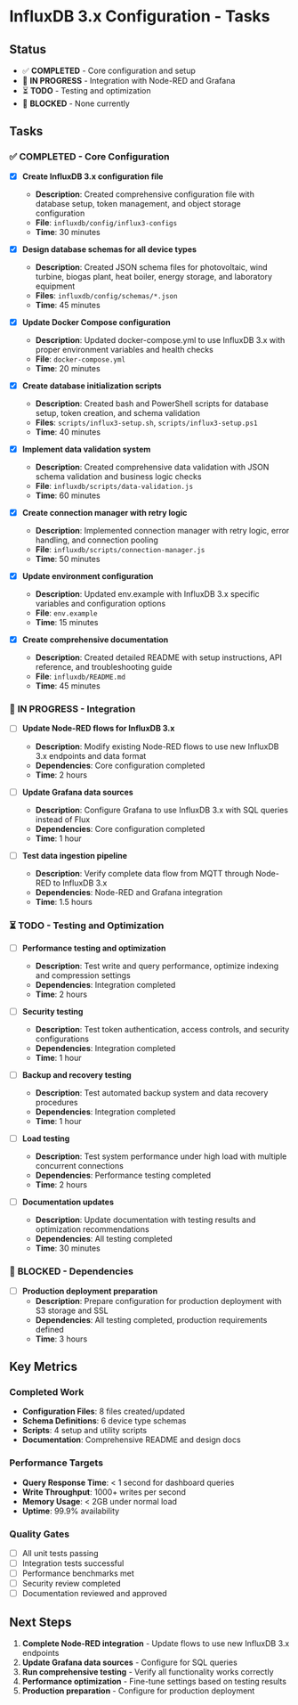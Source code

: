# InfluxDB 3.x Configuration - Tasks

## Status
- ✅ **COMPLETED** - Core configuration and setup
- 🔄 **IN PROGRESS** - Integration with Node-RED and Grafana
- ⏳ **TODO** - Testing and optimization
- 🚧 **BLOCKED** - None currently

## Tasks

### ✅ **COMPLETED** - Core Configuration

- [x] **Create InfluxDB 3.x configuration file**
  - **Description**: Created comprehensive configuration file with database setup, token management, and object storage configuration
  - **File**: `influxdb/config/influx3-configs`
  - **Time**: 30 minutes

- [x] **Design database schemas for all device types**
  - **Description**: Created JSON schema files for photovoltaic, wind turbine, biogas plant, heat boiler, energy storage, and laboratory equipment
  - **Files**: `influxdb/config/schemas/*.json`
  - **Time**: 45 minutes

- [x] **Update Docker Compose configuration**
  - **Description**: Updated docker-compose.yml to use InfluxDB 3.x with proper environment variables and health checks
  - **File**: `docker-compose.yml`
  - **Time**: 20 minutes

- [x] **Create database initialization scripts**
  - **Description**: Created bash and PowerShell scripts for database setup, token creation, and schema validation
  - **Files**: `scripts/influx3-setup.sh`, `scripts/influx3-setup.ps1`
  - **Time**: 40 minutes

- [x] **Implement data validation system**
  - **Description**: Created comprehensive data validation with JSON schema validation and business logic checks
  - **File**: `influxdb/scripts/data-validation.js`
  - **Time**: 60 minutes

- [x] **Create connection manager with retry logic**
  - **Description**: Implemented connection manager with retry logic, error handling, and connection pooling
  - **File**: `influxdb/scripts/connection-manager.js`
  - **Time**: 50 minutes

- [x] **Update environment configuration**
  - **Description**: Updated env.example with InfluxDB 3.x specific variables and configuration options
  - **File**: `env.example`
  - **Time**: 15 minutes

- [x] **Create comprehensive documentation**
  - **Description**: Created detailed README with setup instructions, API reference, and troubleshooting guide
  - **File**: `influxdb/README.md`
  - **Time**: 45 minutes

### 🔄 **IN PROGRESS** - Integration

- [ ] **Update Node-RED flows for InfluxDB 3.x**
  - **Description**: Modify existing Node-RED flows to use new InfluxDB 3.x endpoints and data format
  - **Dependencies**: Core configuration completed
  - **Time**: 2 hours

- [ ] **Update Grafana data sources**
  - **Description**: Configure Grafana to use InfluxDB 3.x with SQL queries instead of Flux
  - **Dependencies**: Core configuration completed
  - **Time**: 1 hour

- [ ] **Test data ingestion pipeline**
  - **Description**: Verify complete data flow from MQTT through Node-RED to InfluxDB 3.x
  - **Dependencies**: Node-RED and Grafana integration
  - **Time**: 1.5 hours

### ⏳ **TODO** - Testing and Optimization

- [ ] **Performance testing and optimization**
  - **Description**: Test write and query performance, optimize indexing and compression settings
  - **Dependencies**: Integration completed
  - **Time**: 2 hours

- [ ] **Security testing**
  - **Description**: Test token authentication, access controls, and security configurations
  - **Dependencies**: Integration completed
  - **Time**: 1 hour

- [ ] **Backup and recovery testing**
  - **Description**: Test automated backup system and data recovery procedures
  - **Dependencies**: Integration completed
  - **Time**: 1 hour

- [ ] **Load testing**
  - **Description**: Test system performance under high load with multiple concurrent connections
  - **Dependencies**: Performance testing completed
  - **Time**: 2 hours

- [ ] **Documentation updates**
  - **Description**: Update documentation with testing results and optimization recommendations
  - **Dependencies**: All testing completed
  - **Time**: 30 minutes

### 🚧 **BLOCKED** - Dependencies

- [ ] **Production deployment preparation**
  - **Description**: Prepare configuration for production deployment with S3 storage and SSL
  - **Dependencies**: All testing completed, production requirements defined
  - **Time**: 3 hours

## Key Metrics

### Completed Work
- **Configuration Files**: 8 files created/updated
- **Schema Definitions**: 6 device type schemas
- **Scripts**: 4 setup and utility scripts
- **Documentation**: Comprehensive README and design docs

### Performance Targets
- **Query Response Time**: < 1 second for dashboard queries
- **Write Throughput**: 1000+ writes per second
- **Memory Usage**: < 2GB under normal load
- **Uptime**: 99.9% availability

### Quality Gates
- [ ] All unit tests passing
- [ ] Integration tests successful
- [ ] Performance benchmarks met
- [ ] Security review completed
- [ ] Documentation reviewed and approved

## Next Steps

1. **Complete Node-RED integration** - Update flows to use new InfluxDB 3.x endpoints
2. **Update Grafana data sources** - Configure for SQL queries
3. **Run comprehensive testing** - Verify all functionality works correctly
4. **Performance optimization** - Fine-tune settings based on testing results
5. **Production preparation** - Configure for production deployment 